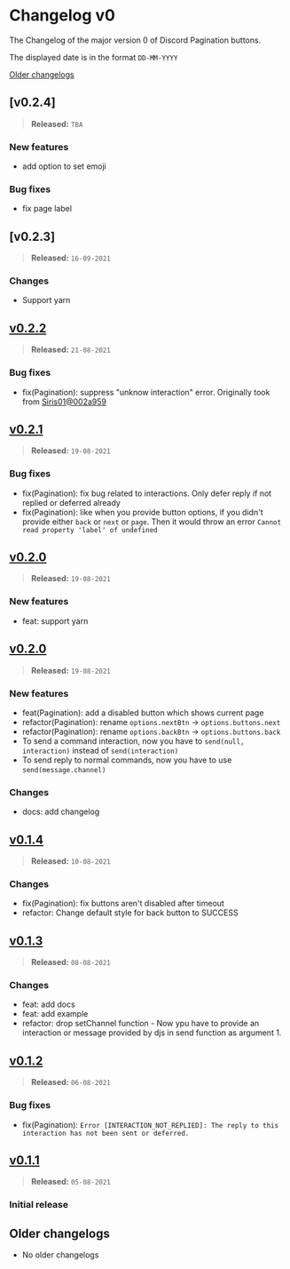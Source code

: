 # Changelog v0

The Changelog of the major version 0 of Discord Pagination buttons.

The displayed date is in the format `DD-MM-YYYY`

[Older changelogs](#older-changelogs)

## [v0.2.4]

> **Released:** `TBA`

### New features

- add option to set emoji

### Bug fixes

- fix page label

## [v0.2.3]

> **Released:** `16-09-2021`

### Changes

- Support yarn

## [v0.2.2]

> **Released:** `21-08-2021`

### Bug fixes

- fix(Pagination): suppress "unknow interaction" error. Originally took from [Siris01@002a959](https://github.com/Siris01/discord-pagination/commit/002a959b95ef1b83b94cd2825830e3d47310afc0)

## [v0.2.1]

> **Released:** `19-08-2021`

### Bug fixes

- fix(Pagination): fix bug related to interactions. Only defer reply if not replied or deferred already
- fix(Pagination): like when you provide button options, if you didn't provide either `back` or `next` or `page`. Then it would throw an error `Cannot read property 'label' of undefined`

## [v0.2.0]

> **Released:** `19-08-2021`

### New features

- feat: support yarn

## [v0.2.0]

> **Released:** `19-08-2021`

### New features

- feat(Pagination): add a disabled button which shows current page
- refactor(Pagination): rename `options.nextBtn` -> `options.buttons.next`
- refactor(Pagination): rename `options.backBtn` -> `options.buttons.back`
- To send a command interaction, now you have to `send(null, interaction)` instead of `send(interaction)`
- To send reply to normal commands, now you have to use `send(message.channel)`

### Changes

- docs: add changelog

## [v0.1.4]

> **Released:** `10-08-2021`

### Changes

- fix(Pagination): fix buttons aren't disabled after timeout
- refactor: Change default style for back button to SUCCESS

## [v0.1.3]

> **Released:** `08-08-2021`

### Changes

- feat: add docs
- feat: add example
- refactor: drop setChannel function - Now ypu have to provide an interaction or message provided by djs in send function as argument 1.

## [v0.1.2]

> **Released:** `06-08-2021`

### Bug fixes

- fix(Pagination): `Error [INTERACTION_NOT_REPLIED]: The reply to this interaction has not been sent or deferred.`

## [v0.1.1]

> **Released:** `05-08-2021`

### Initial release

[v0.2.2]: https://github.com/Welcome-Bot/welcome-bot/releases/tag/v0.2.2
[v0.2.1]: https://github.com/Welcome-Bot/welcome-bot/releases/tag/v0.2.1
[v0.2.0]: https://github.com/Welcome-Bot/welcome-bot/releases/tag/v0.2.0
[v0.1.4]: https://github.com/Welcome-Bot/welcome-bot/releases/tag/v0.1.4
[v0.1.3]: https://github.com/Welcome-Bot/welcome-bot/releases/tag/v0.1.3
[v0.1.2]: https://github.com/Welcome-Bot/welcome-bot/releases/tag/v0.1.2
[v0.1.1]: https://github.com/Welcome-Bot/welcome-bot/releases/tag/v0.1.1

## Older changelogs

- No older changelogs
